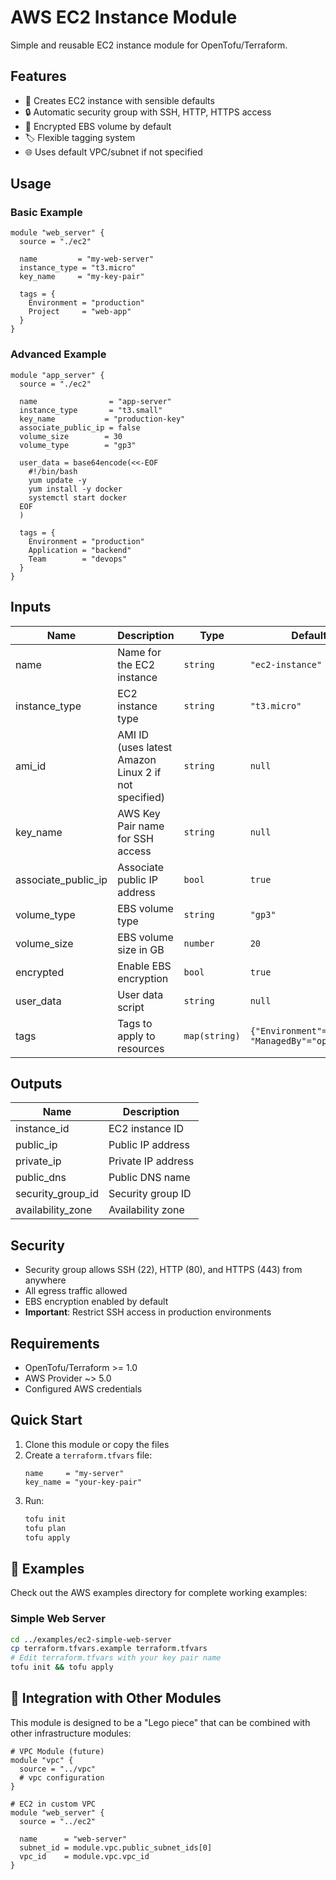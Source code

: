# AWS EC2 Instance Module

Simple and reusable EC2 instance module for OpenTofu/Terraform.

## Features

- 🚀 Creates EC2 instance with sensible defaults
- 🔒 Automatic security group with SSH, HTTP, HTTPS access
- 💾 Encrypted EBS volume by default
- 🏷️ Flexible tagging system
- 🌐 Uses default VPC/subnet if not specified

## Usage

### Basic Example

```hcl
module "web_server" {
  source = "./ec2"

  name         = "my-web-server"
  instance_type = "t3.micro"
  key_name     = "my-key-pair"

  tags = {
    Environment = "production"
    Project     = "web-app"
  }
}
```

### Advanced Example

```hcl
module "app_server" {
  source = "./ec2"

  name                = "app-server"
  instance_type       = "t3.small"
  key_name           = "production-key"
  associate_public_ip = false
  volume_size        = 30
  volume_type        = "gp3"

  user_data = base64encode(<<-EOF
    #!/bin/bash
    yum update -y
    yum install -y docker
    systemctl start docker
  EOF
  )

  tags = {
    Environment = "production"
    Application = "backend"
    Team        = "devops"
  }
}
```

## Inputs

| Name | Description | Type | Default | Required |
|------|-------------|------|---------|----------|
| name | Name for the EC2 instance | `string` | `"ec2-instance"` | no |
| instance_type | EC2 instance type | `string` | `"t3.micro"` | no |
| ami_id | AMI ID (uses latest Amazon Linux 2 if not specified) | `string` | `null` | no |
| key_name | AWS Key Pair name for SSH access | `string` | `null` | no |
| associate_public_ip | Associate public IP address | `bool` | `true` | no |
| volume_type | EBS volume type | `string` | `"gp3"` | no |
| volume_size | EBS volume size in GB | `number` | `20` | no |
| encrypted | Enable EBS encryption | `bool` | `true` | no |
| user_data | User data script | `string` | `null` | no |
| tags | Tags to apply to resources | `map(string)` | `{"Environment"="dev", "ManagedBy"="opentofu"}` | no |

## Outputs

| Name | Description |
|------|-------------|
| instance_id | EC2 instance ID |
| public_ip | Public IP address |
| private_ip | Private IP address |
| public_dns | Public DNS name |
| security_group_id | Security group ID |
| availability_zone | Availability zone |

## Security

- Security group allows SSH (22), HTTP (80), and HTTPS (443) from anywhere
- All egress traffic allowed
- EBS encryption enabled by default
- **Important**: Restrict SSH access in production environments

## Requirements

- OpenTofu/Terraform >= 1.0
- AWS Provider ~> 5.0
- Configured AWS credentials

## Quick Start

1. Clone this module or copy the files
2. Create a `terraform.tfvars` file:
   ```hcl
   name     = "my-server"
   key_name = "your-key-pair"
   ```
3. Run:
   ```bash
   tofu init
   tofu plan
   tofu apply
   ```

## 📖 Examples

Check out the AWS examples directory for complete working examples:

### Simple Web Server
```bash
cd ../examples/ec2-simple-web-server
cp terraform.tfvars.example terraform.tfvars
# Edit terraform.tfvars with your key pair name
tofu init && tofu apply
```

## 🧩 Integration with Other Modules

This module is designed to be a "Lego piece" that can be combined with other infrastructure modules:

```hcl
# VPC Module (future)
module "vpc" {
  source = "../vpc"
  # vpc configuration
}

# EC2 in custom VPC
module "web_server" {
  source = "../ec2"
  
  name      = "web-server"
  subnet_id = module.vpc.public_subnet_ids[0]
  vpc_id    = module.vpc.vpc_id
}
```
